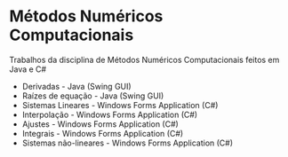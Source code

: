 # Métodos Numéricos Computacionais
Trabalhos da disciplina de Métodos Numéricos Computacionais feitos em Java e C#

* Derivadas - Java (Swing GUI)
* Raízes de equação - Java (Swing GUI)
* Sistemas Lineares - Windows Forms Application (C#)
* Interpolação - Windows Forms Application (C#)
* Ajustes - Windows Forms Application (C#)
* Integrais - Windows Forms Application (C#)
* Sistemas não-lineares - Windows Forms Application (C#)
